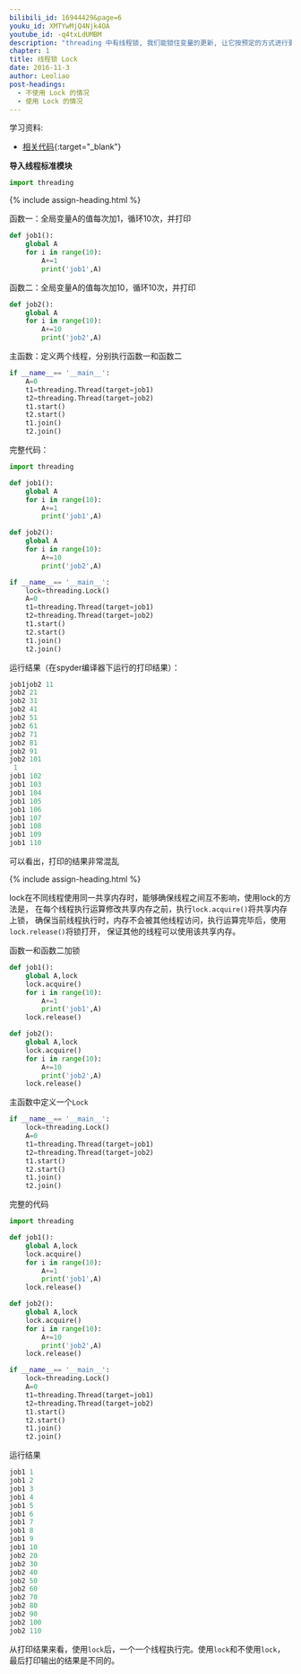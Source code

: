 ```yaml
---
bilibili_id: 16944429&page=6
youku_id: XMTYwMjQ4Njk4OA
youtube_id: -q4txLdUMBM
description: "threading 中有线程锁, 我们能锁住变量的更新, 让它按预定的方式进行更新和交流"
chapter: 1
title: 线程锁 Lock
date: 2016-11-3
author: Leoliao
post-headings:
  - 不使用 Lock 的情况
  - 使用 Lock 的情况
---
```


学习资料:
  * [相关代码](https://github.com/unitytutorial/tutorials/blob/master/threadingTUT/thread6_lock.py){:target="_blank"}


**导入线程标准模块**

```python
import threading
```

{% include assign-heading.html %}

函数一：全局变量A的值每次加1，循环10次，并打印

```python
def job1():
    global A
    for i in range(10):
        A+=1
        print('job1',A)
```
函数二：全局变量A的值每次加10，循环10次，并打印

```python
def job2():
    global A
    for i in range(10):
        A+=10
        print('job2',A)

```

主函数：定义两个线程，分别执行函数一和函数二

```python
if __name__== '__main__':
    A=0
    t1=threading.Thread(target=job1)
    t2=threading.Thread(target=job2)
    t1.start()
    t2.start()
    t1.join()
    t2.join()
```

完整代码：

```python
import threading

def job1():
    global A
    for i in range(10):
        A+=1
        print('job1',A)

def job2():
    global A
    for i in range(10):
        A+=10
        print('job2',A)

if __name__== '__main__':
    lock=threading.Lock()
    A=0
    t1=threading.Thread(target=job1)
    t2=threading.Thread(target=job2)
    t1.start()
    t2.start()
    t1.join()
    t2.join()
```

运行结果（在spyder编译器下运行的打印结果）：

```python
job1job2 11
job2 21
job2 31
job2 41
job2 51
job2 61
job2 71
job2 81
job2 91
job2 101
 1
job1 102
job1 103
job1 104
job1 105
job1 106
job1 107
job1 108
job1 109
job1 110
```

可以看出，打印的结果非常混乱


{% include assign-heading.html %}

lock在不同线程使用同一共享内存时，能够确保线程之间互不影响，使用lock的方法是，
在每个线程执行运算修改共享内存之前，执行`lock.acquire()`将共享内存上锁，
确保当前线程执行时，内存不会被其他线程访问，执行运算完毕后，使用`lock.release()`将锁打开，
保证其他的线程可以使用该共享内存。

函数一和函数二加锁

```python
def job1():
    global A,lock
    lock.acquire()
    for i in range(10):
        A+=1
        print('job1',A)
    lock.release()

def job2():
    global A,lock
    lock.acquire()
    for i in range(10):
        A+=10
        print('job2',A)
    lock.release()
```

主函数中定义一个`Lock`

```python
if __name__== '__main__':
    lock=threading.Lock()
    A=0
    t1=threading.Thread(target=job1)
    t2=threading.Thread(target=job2)
    t1.start()
    t2.start()
    t1.join()
    t2.join()
```

完整的代码

```python
import threading

def job1():
    global A,lock
    lock.acquire()
    for i in range(10):
        A+=1
        print('job1',A)
    lock.release()

def job2():
    global A,lock
    lock.acquire()
    for i in range(10):
        A+=10
        print('job2',A)
    lock.release()

if __name__== '__main__':
    lock=threading.Lock()
    A=0
    t1=threading.Thread(target=job1)
    t2=threading.Thread(target=job2)
    t1.start()
    t2.start()
    t1.join()
    t2.join()
```

运行结果

```python
job1 1
job1 2
job1 3
job1 4
job1 5
job1 6
job1 7
job1 8
job1 9
job1 10
job2 20
job2 30
job2 40
job2 50
job2 60
job2 70
job2 80
job2 90
job2 100
job2 110
```

从打印结果来看，使用`lock`后，一个一个线程执行完。使用`lock`和不使用`lock`，最后打印输出的结果是不同的。
